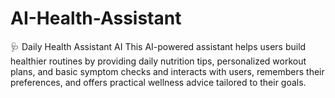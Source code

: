 # AI-Health-Assistant
🩺 Daily Health Assistant AI This AI-powered assistant helps users build healthier routines by providing daily nutrition tips, personalized workout plans, and basic symptom checks and interacts with users, remembers their preferences, and offers practical wellness advice tailored to their goals.
